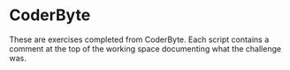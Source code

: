 # CoderByte

These are exercises completed from CoderByte. Each script contains a comment at the top of the working space documenting what the challenge was.
